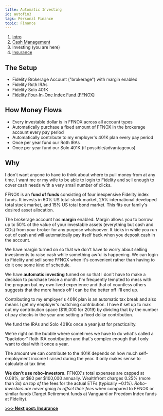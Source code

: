 ```yaml
---
title: Automatic Investing
id: autofin3
tags: Personal Finance
topic: Finance
---
```


1. [Intro](/automatic-finances)
2. [Cash Management](/automatic-cash-management)
3. Investing (you are here)
4. [Insurance](/automatic-insurance)

## The Setup

* Fidelity Brokerage Account ("brokerage") with margin enabled
* Fidelity Roth IRAs
* Fidelity Solo 401K
* [Fidelity Four-In-One Index Fund (FFNOX)](https://fundresearch.fidelity.com/mutual-funds/summary/31634R109)

## How Money Flows

* Every investable dollar is in FFNOX across all account types
* Automatically purchase a fixed amount of FFNOX in the brokerage account every pay period
* Automatically contribute to my employer's 401K plan every pay period
* Once per year fund our Roth IRAs
* Once per year fund our Solo 401K (if possible/advantageous)

## Why

I don't want anyone to have to think about where to pull money from at any time.
I want me or my wife to be able to login to Fidelity and sell enough to cover cash needs with a very small number of clicks.

FFNOX is an **fund of funds** consisting of four inexpensive Fidelity index funds.
It invests in 60% US total stock market, 25% international developed total stock market, and 15% US total bond market.
This fits our family's desired asset allocation.

The brokerage account has **margin** enabled.
Margin allows you to borrow up to 50% of the value of your investable assets (everything but cash and CDs) from your broker for any purpose whatsoever.
It kicks in while you run out of cash and will automatically pay itself back when you deposit cash in the account.

We have margin turned on so that we don't have to worry about selling investments to raise cash while something awful is happening.
We can login to Fidelity and sell some FFNOX when it's convenient rather than having to do it one some kind of schedule.

We have **automatic investing** turned on so that I don't have to make a decision to purchase twice a month.
I'm frequently tempted to mess with the program but my own lived experience and that of countless others suggests that the more hands off I can be the better off I'll end up.

Contributing to my employer's 401K plan is an automatic tax break and also means I get my employer's matching contribution.
I have it set up to max out my contribution space ($19,000 for 2019) by dividing that by the number of pay checks in the year and setting a fixed dollar contribution.

We fund the IRAs and Solo 401Ks once a year just for practicality.

We're right on the bubble where sometimes we have to do what's called a "backdoor" Roth IRA contribution and that's complex enough that I only want to deal with it once a year.

The amount we can contribute to the 401K depends on how much self-employment income I raised during the year. It only makes sense to calculate at tax time.

**We don't use robo-investors.**
FFNOX's total expenses are capped at 0.08%, or $80 per $100,000 annually.
Wealthfront charges 0.25% (more than 3x) *on top of* the fees for the actual ETFs (typically ~0.1%).
*Robo-investors are never going to offset their fees* when compared to FFNOX or similar funds (Target Retirement funds at Vanguard or Freedom Index funds at Fidelity).

**[>>> Next post: Insurance](/automatic-insurance)**
